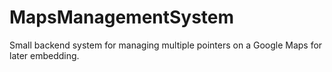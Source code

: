 # MapsManagementSystem
Small backend system for managing multiple pointers on a Google Maps for later embedding. 
